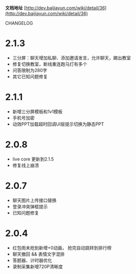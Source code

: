 **文档地址** [http://dev.baijiayun.com/wiki/detail/36](http://dev.baijiayun.com/wiki/detail/36)

CHANGELOG 

2.1.3
==============
- 三分屏：聊天增加私聊、添加邀请发言，允许聊天，踢出教室
- 修复切换教室，断线重连跑马灯有多个
- 问答限制为280字
- 其它已知问题修复

2.1.1
==============
- 新增三分屏模板和1v1模板
- 手机号加密
- 动效PPT加载超时回调UI层提示切换为静态PPT

2.0.8
==============
- live core 更新到2.1.5
- 修复线上崩溃

2.0.7
==============
- 聊天图片上传接口替换
- 登录冲突弹框提示
- 已知问题修复

2.0.4
==============
- 红包雨未抢到新增+0动画， 抢完自动跳转到排行榜
- 聊天撤回 && 表情文字混排
- 答题器、计时器优化
- 录制采集新增720P清晰度
